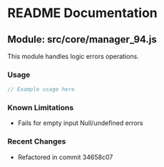 # README Documentation

## Module: src/core/manager_94.js

This module handles logic errors operations.

### Usage

```java
// Example usage here
```

### Known Limitations

- Fails for empty input Null/undefined errors

### Recent Changes

- Refactored in commit 34658c07
